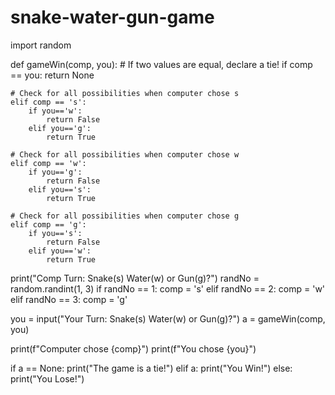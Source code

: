 # snake-water-gun-game
import random

def gameWin(comp, you):
    # If two values are equal, declare a tie!
    if comp == you:
        return None

    # Check for all possibilities when computer chose s
    elif comp == 's':
        if you=='w':
            return False
        elif you=='g':
            return True
    
    # Check for all possibilities when computer chose w
    elif comp == 'w':
        if you=='g':
            return False
        elif you=='s':
            return True
    
    # Check for all possibilities when computer chose g
    elif comp == 'g':
        if you=='s':
            return False
        elif you=='w':
            return True

print("Comp Turn: Snake(s) Water(w) or Gun(g)?")
randNo = random.randint(1, 3) 
if randNo == 1:
    comp = 's'
elif randNo == 2:
    comp = 'w'
elif randNo == 3:
    comp = 'g'

you = input("Your Turn: Snake(s) Water(w) or Gun(g)?")
a = gameWin(comp, you)

print(f"Computer chose {comp}")
print(f"You chose {you}")

if a == None:
    print("The game is a tie!")
elif a:
    print("You Win!")
else:
    print("You Lose!")
